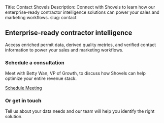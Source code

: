 Title: Contact Shovels
Description: Connect with Shovels to learn how our enterprise-ready contractor intelligence solutions can power your sales and marketing workflows.
slug: contact

<div class="mx-auto max-w-4xl px-6 py-12 sm:py-16 lg:py-20 lg:px-8">
  <h2 class="text-5xl tracking-tight text-emerald-800">Enterprise-ready contractor intelligence</h2>
  <p class="mt-2 text-lg leading-8 text-gray-600">Access enriched permit data, derived quality metrics, and verified contact information to power your sales and marketing workflows.</p>
  <div class="mt-8 flex flex-col space-y-4">
    <div class="mb-8">
      <h3 class="text-xl font-medium text-emerald-800">Schedule a consultation</h3>
      <p class="mt-2 text-gray-600">Meet with Betty Wan, VP of Growth, to discuss how Shovels can help optimize your entire revenue stack.</p>
      <a href="https://meetings.hubspot.com/betty-wan/meet-with-betty" class="mt-4 inline-block rounded-md bg-emerald-800 px-6 py-2.5 text-center text-sm font-semibold text-white hover:bg-emerald-700">
        Schedule Meeting
      </a>
    </div>
    <div>
      <h3 class="text-xl font-medium text-emerald-800">Or get in touch</h3>
      <p class="mt-2 text-gray-600">Tell us about your data needs and our team will help you identify the right solution.</p>
      <div>
        <script src="https://js.hsforms.net/forms/embed/48146409.js" defer></script>
        <div class="hs-form-frame" data-region="na1" data-form-id="7339497d-832c-42c2-8ea8-0b513af7ae20" data-portal-id="48146409"></div>
      </div>
    </div>
  </div>
</div>
